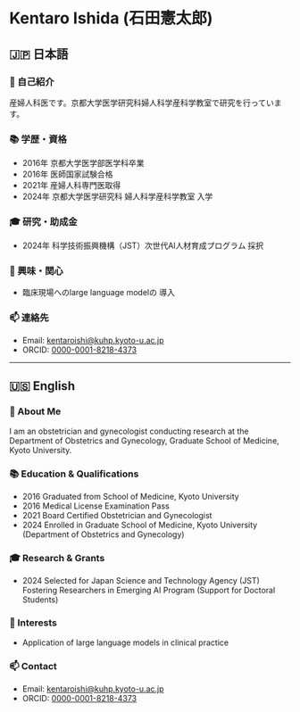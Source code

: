 # Kentaro Ishida (石田憲太郎)

## 🇯🇵 日本語

### 👋 自己紹介
産婦人科医です。京都大学医学研究科婦人科学産科学教室で研究を行っています。

### 📚 学歴・資格
- 2016年 京都大学医学部医学科卒業
- 2016年 医師国家試験合格
- 2021年 産婦人科専門医取得
- 2024年 京都大学医学研究科 婦人科学産科学教室 入学

### 🎓 研究・助成金
- 2024年 科学技術振興機構（JST）次世代AI人材育成プログラム 採択

### 🎯 興味・関心
- 臨床現場へのlarge language modelの 導入

### 📫 連絡先
- Email: [kentaroishi@kuhp.kyoto-u.ac.jp](mailto:kentaroishi@kuhp.kyoto-u.ac.jp)
- ORCID: [0000-0001-8218-4373](https://orcid.org/0000-0001-8218-4373)

---

## 🇺🇸 English

### 👋 About Me
I am an obstetrician and gynecologist conducting research at the Department of Obstetrics and Gynecology, Graduate School of Medicine, Kyoto University.

### 📚 Education & Qualifications
- 2016 Graduated from School of Medicine, Kyoto University
- 2016 Medical License Examination Pass
- 2021 Board Certified Obstetrician and Gynecologist
- 2024 Enrolled in Graduate School of Medicine, Kyoto University (Department of Obstetrics and Gynecology)

### 🎓 Research & Grants
- 2024 Selected for Japan Science and Technology Agency (JST) Fostering Researchers in Emerging AI Program (Support for Doctoral Students)

### 🎯 Interests
- Application of large language models in clinical practice

### 📫 Contact
- Email: [kentaroishi@kuhp.kyoto-u.ac.jp](mailto:kentaroishi@kuhp.kyoto-u.ac.jp)
- ORCID: [0000-0001-8218-4373](https://orcid.org/0000-0001-8218-4373) 
